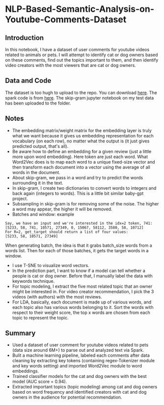 # NLP-Based-Semantic-Analysis-on-Youtube-Comments-Dataset

## Introduction
In this notebook, I have a dataset of user comments for youtube videos related to animals or pets. I will attempt to identify cat or dog owners based on these comments, find out the topics important to them, and then identify video creators with the most viewers that are cat or dog owners.

## Data and Code
The dataset is too hugh to upload to the repo. You can download [here](https://drive.google.com/file/d/1o3DsS3jN_t2Mw3TsV0i7ySRmh9kyYi1a/view). The spark code is from [here](https://databricks-prod-cloudfront.cloud.databricks.com/public/4027ec902e239c93eaaa8714f173bcfc/1772353219017266/3842882422099798/105392983207357/latest.html). The skip-gram jupyter notebook on my test data has been uploaded to the folder.

## Notes
- The embedding matrix/weight matrix for the embedding layer is truly what we want because it gives us embedding representation for each vocabulary (on each row), no matter what the output is (it just gives predicted output, that's all).
- Be aware how to define an embedding for a given review (just a little more upon word embedding). Here token are just each word. What Word2Vec does is to map each word to a unique fixed-size vector and then transform each document into a vector using the average of all words in the document.
- About skip-gram, we pass in a word and try to predict the words surrounding it in the text.
- In skip-gram, I create two dictionaries to convert words to integers and back again (integers to words). This is a little bit similar baby-gpt project.
- Subsampling in skip-gram is for removing some of the noise. The higher a word may appear, the higher it will be removed.
- Batches and window: example

```
Say, we have an input and we're interested in the idx=2 token, 741:
[5233, 58, 741, 10571, 27349, 0, 15067, 58112, 3580, 58, 10712]
For R=2, get_target should return a list of four values:
[5233, 58, 10571, 27349]
```
When generating batch, the idea is that it grabs batch_size words from a words list. Then for each of those batches, it gets the target words in a window.

- I use T-SNE to visualize word vectors.
- In the prediction part, I want to know if a model can tell whether a people is cat or dog owner. Before that, I manually label the data with keywords technique.
- For topic modeling, I extract the five most related topic that an owner might be interested in. For video creator recommendation, I pick the 3 videos (with authors) with the most reviews.
- For LDA, basically, each document is made up of various words, and each topic also has various words belonging to it. Sort the words with respect to their weight score, the top x words are chosen from each topic to represent the topic.
  
## Summary
- Used a dataset of user comment for youtube videos related to pets (data size around 6M+) to parse out and analyzed text via Spark.
- Bulit a machine learning pipeline, labeled each comments after data cleaning by extracting key tokens (containing regex-Tokenizer module and key words setting) and imported Word2Vec module to word embeddings.
- Trained classifier models for the cat and dog owners with the best model (AUC score = 0.94).
- Extracted important topics (topic modeling) among cat and dog owners based on word frequency and identified creators with cat and dog owners in the audience for potential recommendation.
